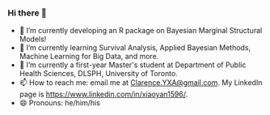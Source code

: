 ### Hi there 👋

<!--
**XiaoYan-Clarence/XiaoYan-Clarence** is a ✨ _special_ ✨ repository because its `README.md` (this file) appears on your GitHub profile.

Here are some ideas to get you started:

- 🔭 I’m currently working on ...
- 🌱 I’m currently learning ...
- 👯 I’m looking to collaborate on ...
- 🤔 I’m looking for help with ...
- 💬 Ask me about ...
- 📫 How to reach me: ...
- 😄 Pronouns: ...
- ⚡ Fun fact: ...
-->

- 🔭 I’m currently developing an R package on Bayesian Marginal Structural Models!
- 🌱 I’m currently learning Survival Analysis, Applied Bayesian Methods, Machine Learning for Big Data, and more.
- 👯 I’m currently a first-year Master's student at Department of Public Health Sciences, DLSPH, University of Toronto.
- 📫 How to reach me: email me at Clarence.YXA@gmail.com. My LinkedIn page is https://www.linkedin.com/in/xiaoyan1596/.
- 😄 Pronouns: he/him/his
